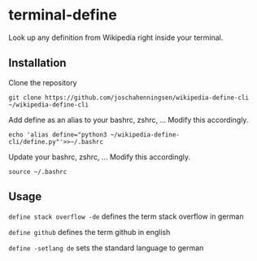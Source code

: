 # terminal-define
Look up any definition from Wikipedia right inside your terminal. 

## Installation
Clone the repository

`git clone https://github.com/joschahenningsen/wikipedia-define-cli ~/wikipedia-define-cli`

Add define as an alias to your bashrc, zshrc, ... Modify this accordingly.

`echo 'alias define="python3 ~/wikipedia-define-cli/define.py"'>>~/.bashrc`

Update your bashrc, zshrc, ... Modify this accordingly.

`source ~/.bashrc`

## Usage
`define stack overflow -de` defines the term stack overflow in german

`define github` defines the term github in english

`define -setlang de` sets the standard language to german
